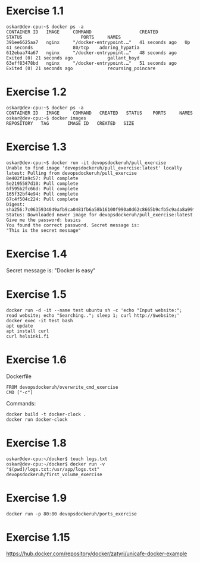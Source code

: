 # Exercise 1.1
```
oskar@dev-cpu:~$ docker ps -a
CONTAINER ID   IMAGE     COMMAND                  CREATED          STATUS                      PORTS     NAMES
391ee6625aa7   nginx     "/docker-entrypoint.…"   41 seconds ago   Up 41 seconds               80/tcp    adoring_hypatia
612ebaa74a67   nginx     "/docker-entrypoint.…"   48 seconds ago   Exited (0) 21 seconds ago             gallant_boyd
63eff83478bd   nginx     "/docker-entrypoint.…"   51 seconds ago   Exited (0) 21 seconds ago             recursing_poincare

```

# Exercise 1.2
```
oskar@dev-cpu:~$ docker ps -a
CONTAINER ID   IMAGE     COMMAND   CREATED   STATUS    PORTS     NAMES
oskar@dev-cpu:~$ docker images
REPOSITORY   TAG       IMAGE ID   CREATED   SIZE

```

# Exercise 1.3
```
oskar@dev-cpu:~$ docker run -it devopsdockeruh/pull_exercise
Unable to find image 'devopsdockeruh/pull_exercise:latest' locally
latest: Pulling from devopsdockeruh/pull_exercise
8e402f1a9c57: Pull complete 
5e2195587d10: Pull complete 
6f595b2fc66d: Pull complete 
165f32bf4e94: Pull complete 
67c4f504c224: Pull complete 
Digest: sha256:7c0635934049afb9ca0481fb6a58b16100f990a0d62c8665b9cfb5c9ada8a99f
Status: Downloaded newer image for devopsdockeruh/pull_exercise:latest
Give me the password: basics
You found the correct password. Secret message is:
"This is the secret message"

```
# Exercise 1.4
Secret message is:
"Docker is easy"

# Exercise 1.5
```
docker run -d -it --name test ubuntu sh -c 'echo "Input website:"; read website; echo "Searching.."; sleep 1; curl http://$website;'
docker exec -it test bash
apt update
apt install curl
curl helsinki.fi

```

# Exercise 1.6
Dockerfile
```
FROM devopsdockeruh/overwrite_cmd_exercise
CMD ["-c"]

```
Commands:
```
docker build -t docker-clock .
docker run docker-clock

```

# Exercise 1.8

```
oskar@dev-cpu:~/docker$ touch logs.txt
oskar@dev-cpu:~/docker$ docker run -v "$(pwd)/logs.txt:/usr/app/logs.txt" devopsdockeruh/first_volume_exercise 
```

# Exercise 1.9

```
docker run -p 80:80 devopsdockeruh/ports_exercise
```

# Exercise 1.15
https://hub.docker.com/repository/docker/zatyri/unicafe-docker-example
